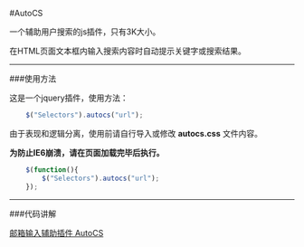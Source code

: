 #AutoCS

一个辅助用户搜索的js插件，只有3K大小。

在HTML页面文本框内输入搜索内容时自动提示关键字或搜索结果。

****************************************

###使用方法

这是一个jquery插件，使用方法：

```js
	$("Selectors").autocs("url");
```

由于表现和逻辑分离，使用前请自行导入或修改 **autocs.css** 文件内容。

**为防止IE6崩溃，请在页面加载完毕后执行。**

```js
	$(function(){
		$("Selectors").autocs("url");
	});
```

****************************************

###代码讲解

[邮箱输入辅助插件 AutoCS](http://yu123.me/2013/03/autocs/)